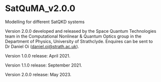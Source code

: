 # SatQuMA_v2.0.0
Modelling for different SatQKD systems

Version 2.0.0 developed and released by the Space Quantum Technologies team in the Computational Nonlinear & Quantum Optics group in the Department of Physics, University of Strathclyde. Enquires can be sent to Dr Daniel Oi (daniel.oi@strath.ac.uk).

Version 1.0.0 release: April 2021.

Version 1.1.0 release: September 2021.

Version 2.0.0 release: May 2023.
